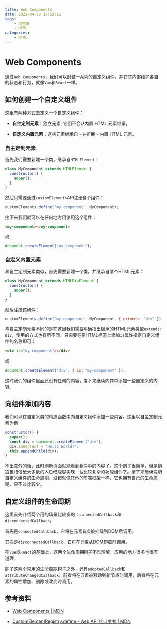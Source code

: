 ```yaml
---
title: Web Components
date: 2022-04-23 19:52:12
tags:
	- 浏览器
	- HTML
categories:
	- HTML
---
```


# Web Components

通过`Web Components`，我们可以封装一系列的自定义组件，并在其内部维护各自的状态和行为，就像`Vue`和`React`一样。

## 如何创建一个自定义组件

这里有两种方式去定义一个自定义组件：

+ **自主定制元素**：独立元素; 它们不会从内置 HTML 元素继承。

+ **自定义内置元素**：这些元素继承自 - 并扩展 - 内置 HTML 元素。

### 自主定制元素

首先我们需要新建一个类，继承自`HTMLElement`：

```js
class MyComponent extends HTMLElement {
  constructor() {
    super();
  }
}
```

然后只需要通过`customElements`API注册这个组件：

```js
customElements.define("my-component", MyComponent);
```

接下来我们就可以在任何地方用使用这个组件：

```html
<my-component></my-component>
```

或

```js
document.createElement("my-component");
```

### 自定义内置元素

和自主定制元素类似，首先需要新建一个类，并继承自某个HTML元素：

```js
class MyComponent extends HTMLDivElement {
  constructor() {
    super();
  }
}
```

然后注册该组件：

```js
customElements.define("my-component", MyComponent, { extends: "div" });
```

与自主定制元素不同的是在这里我们需要明确指出继承的HTML元素类型`extends: div`，使用的方式也有所不同，只需要在原HTML标签上添加`is`属性指定自定义组件的名称即可：

```html
<div is="my-component"></div>
```

或

```js
document.createElement("div", { is: "my-component" });
```

这时我们的组件里面还没有任何的内容，接下来继续向其中添加一些自定义的内容。

## 向组件添加内容

我们可以在自定义类的构造函数中向自定义组件添加一些内容。这里以自主定制元素为例

```js
constructor() {
  super();
  const div = document.createElement("div");
  div.innerText = "Hello World!";
  this.appendChild(div);
}
```

不出意外的话，此时刷新页面就能看到组件中的内容了。这个例子很简单，但是到这里相信绝大多数的人已经能够实现一些比较复杂的功能组件了。接下来继续说明自定义组件的生命周期，没错就像其他的前端框架一样，它也拥有自己的生命周期，只不过比较少。

## 自定义组件的生命周期

这里首先介绍两个用的场景比较多的：`connectedCallback`和`disconnectedCallback`。

首先是`connectedCallback`，它将在元素首次被挂载到DOM后调用。

其次是`disconnectedCallback`，它将在元素从DOM卸载时调用。

在`Vue`或`React`的基础上，这两个生命周期钩子不难理解，应用的地方很多也很有道理。

除了这两个常用的生命周期钩子之外，还有`adoptedCallback`和`attributeChangedCallback`，前者将在元素被移动到新节点时调用，后者将在元素的属性增加、删除或改变时调用。

## 参考资料

+ [Web Components | MDN](https://developer.mozilla.org/zh-CN/docs/Web/Web_Components)

+ [CustomElementRegistry.define - Web API 接口参考 | MDN](https://developer.mozilla.org/zh-CN/docs/Web/API/CustomElementRegistry/define)
